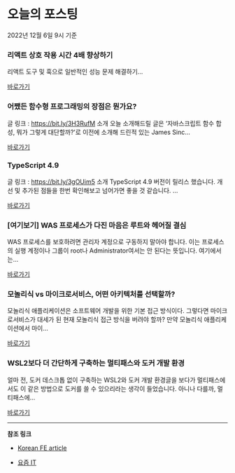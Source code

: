 # 오늘의 포스팅 
2022년 12월 6일 9시 기준 

###  리액트 상호 작용 시간 4배 향상하기 

 리액트 도구 및 훅으로 일반적인 성능 문제 해결하기... 

 [바로가기](https://kofearticle.substack.com/p/korean-fe-article-4) 

###  어쨌든 함수형 프로그래밍의 장점은 뭔가요? 

 글 링크 : https://bit.ly/3H3RufM 소개 오늘 소개해드릴 글은 ‘자바스크립트 함수 합성, 뭐가 그렇게 대단할까?’로 이전에 소개해 드린적 있는 James Sinc... 

 [바로가기](https://kofearticle.substack.com/p/korean-fe-article-eac) 

###  TypeScript 4.9 

 글 링크 : https://bit.ly/3gOUim5 소개 TypeScript 4.9 버전이 릴리스 했습니다. 개선 및 추가된 점들을 한번 확인해보고 넘어가면 좋을 것 같습니다. ... 

 [바로가기](https://kofearticle.substack.com/p/korean-fe-article-typescript-49) 

### [여기보기] WAS 프로세스가 다진 마음은 루트와 헤어질 결심 

 WAS 프로세스를 보호하려면 관리자 계정으로 구동하지 말아야 합니다. 이는 프로세스의 실행 계정이나 그룹이 root나 Administrator여서는 안 된다는 뜻입니다. 여기에서는... 

 [바로가기](https://yozm.wishket.com/magazine/detail/1811/) 

### 모놀리식 vs 마이크로서비스, 어떤 아키텍처를 선택할까? 

 모놀리식 애플리케이션은 소프트웨어 개발을 위한 기본 접근 방식이다. 그렇다면 마이크로서비스가 대세가 된 현재 모놀리식 접근 방식을 버려야 할까? 만약 모놀리식 애플리케이션에서 마이... 

 [바로가기](https://yozm.wishket.com/magazine/detail/1813/) 

### WSL2보다 더 간단하게 구축하는 멀티패스와 도커 개발 환경 

 얼마 전, 도커 데스크톱 없이 구축하는 WSL2와 도커 개발 환경글을 보다가 멀티패스에서도 이 같은 방법으로 도커를 쓸 수 있으리라는 생각이 들었습니다. 아니나 다를까, 멀티패스에... 

 [바로가기](https://yozm.wishket.com/magazine/detail/1806/) 

---

**참조 링크**

- [Korean FE article](https://kofearticle.substack.com) 

- [요즘 IT](https://yozm.wishket.com/magazine) 

